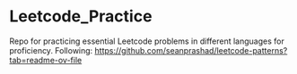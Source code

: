 # Leetcode_Practice
Repo for practicing essential Leetcode problems in different languages for proficiency. Following: https://github.com/seanprashad/leetcode-patterns?tab=readme-ov-file
